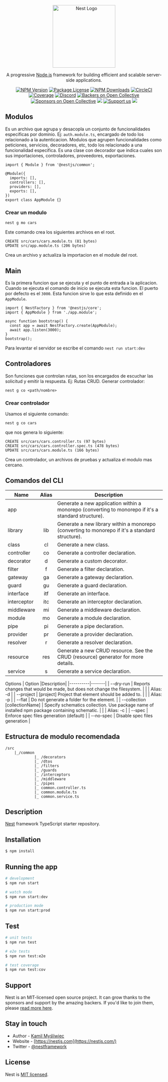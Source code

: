 <p align="center">
  <a href="http://nestjs.com/" target="blank"><img src="https://nestjs.com/img/logo-small.svg" width="200" alt="Nest Logo" /></a>
</p>

[circleci-image]: https://img.shields.io/circleci/build/github/nestjs/nest/master?token=abc123def456
[circleci-url]: https://circleci.com/gh/nestjs/nest

  <p align="center">A progressive <a href="http://nodejs.org" target="_blank">Node.js</a> framework for building efficient and scalable server-side applications.</p>
    <p align="center">
<a href="https://www.npmjs.com/~nestjscore" target="_blank"><img src="https://img.shields.io/npm/v/@nestjs/core.svg" alt="NPM Version" /></a>
<a href="https://www.npmjs.com/~nestjscore" target="_blank"><img src="https://img.shields.io/npm/l/@nestjs/core.svg" alt="Package License" /></a>
<a href="https://www.npmjs.com/~nestjscore" target="_blank"><img src="https://img.shields.io/npm/dm/@nestjs/common.svg" alt="NPM Downloads" /></a>
<a href="https://circleci.com/gh/nestjs/nest" target="_blank"><img src="https://img.shields.io/circleci/build/github/nestjs/nest/master" alt="CircleCI" /></a>
<a href="https://coveralls.io/github/nestjs/nest?branch=master" target="_blank"><img src="https://coveralls.io/repos/github/nestjs/nest/badge.svg?branch=master#9" alt="Coverage" /></a>
<a href="https://discord.gg/G7Qnnhy" target="_blank"><img src="https://img.shields.io/badge/discord-online-brightgreen.svg" alt="Discord"/></a>
<a href="https://opencollective.com/nest#backer" target="_blank"><img src="https://opencollective.com/nest/backers/badge.svg" alt="Backers on Open Collective" /></a>
<a href="https://opencollective.com/nest#sponsor" target="_blank"><img src="https://opencollective.com/nest/sponsors/badge.svg" alt="Sponsors on Open Collective" /></a>
  <a href="https://paypal.me/kamilmysliwiec" target="_blank"><img src="https://img.shields.io/badge/Donate-PayPal-ff3f59.svg"/></a>
    <a href="https://opencollective.com/nest#sponsor"  target="_blank"><img src="https://img.shields.io/badge/Support%20us-Open%20Collective-41B883.svg" alt="Support us"></a>
  <a href="https://twitter.com/nestframework" target="_blank"><img src="https://img.shields.io/twitter/follow/nestframework.svg?style=social&label=Follow"></a>
</p>
  <!--[![Backers on Open Collective](https://opencollective.com/nest/backers/badge.svg)](https://opencollective.com/nest#backer)
  [![Sponsors on Open Collective](https://opencollective.com/nest/sponsors/badge.svg)](https://opencollective.com/nest#sponsor)-->

## Modulos

Es un archivo que agrupa y desacopla un conjunto de funcionalidades especificas por dominio.
Ej: `auth.module.ts`, encargado de todo los relacionado a la autenticacion.
Modulos que agrupen funcionalidades como peticiones, servicios, decoradores, etc, todo los relacionado a una funcionalidad especifica.
Es una clase con decorador que indica cuales son sus importaciones, controladores, proveedores, exportaciones.

```
import { Module } from '@nestjs/common';

@Module({
  imports: [],
  controllers: [],
  providers: [],
  exports: [],
})
export class AppModule {}

```

### Crear un modulo

```
nest g mo cars
```

Este comando crea los siguientes archivos en el root.

```
CREATE src/cars/cars.module.ts (81 bytes)
UPDATE src/app.module.ts (206 bytes)
```

Crea un archivo y actualiza la importacion en el module del root.

## Main

Es la primera funcion que se ejecuta y el punto de entrada a la aplicacion.
Cuando se ejecuta el comando de inicio se ejecuta esta funcion.
El puerto por defecto es el `3000`.
Esta funcion sirve lo que esta definido en el `AppModule`.

```
import { NestFactory } from '@nestjs/core';
import { AppModule } from './app.module';

async function bootstrap() {
  const app = await NestFactory.create(AppModule);
  await app.listen(3000);
}
bootstrap();

```

Para levantar el servidor se escribe el comando `nest run start:dev`

## Controladores

Son funciones que controlan rutas, son los encargados de escuchar las solicitud y emitir la respuesta.
Ej: Rutas CRUD.
Generar controlador:

```
nest g co <path/nombre>
```

### Crear controlador

Usamos el siguiente comando:

```
nest g co cars
```

que nos genera lo siguiente:

```
CREATE src/cars/cars.controller.ts (97 bytes)
CREATE src/cars/cars.controller.spec.ts (478 bytes)
UPDATE src/cars/cars.module.ts (166 bytes)
```

Crea un controlador, un archivos de pruebas y actualiza el modulo mas cercano.

## Comandos del CLI

| Name        | Alias | Description                                                                                         |
| ----------- | :---: | --------------------------------------------------------------------------------------------------- |
| app         |       | Generate a new application within a monorepo (converting to monorepo if it's a standard structure). |
| library     |  lib  | Generate a new library within a monorepo (converting to monorepo if it's a standard structure).     |
| class       |  cl   | Generate a new class.                                                                               |
| controller  |  co   | Generate a controller declaration.                                                                  |
| decorator   |   d   | Generate a custom decorator.                                                                        |
| filter      |   f   | Generate a filter declaration.                                                                      |
| gateway     |  ga   | Generate a gateway declaration.                                                                     |
| guard       |  gu   | Generate a guard declaration.                                                                       |
| interface   |  itf  | Generate an interface.                                                                              |
| interceptor |  itc  | Generate an interceptor declaration.                                                                |
| middleware  |  mi   | Generate a middleware declaration.                                                                  |
| module      |  mo   | Generate a module declaration.                                                                      |
| pipe        |  pi   | Generate a pipe declaration.                                                                        |
| provider    |  pr   | Generate a provider declaration.                                                                    |
| resolver    |   r   | Generate a resolver declaration.                                                                    |
| resource    |  res  | Generate a new CRUD resource. See the CRUD (resource) generator for more details.                   |
| service     |   s   | Generate a service declaration.                                                                     |

Options
| Option |Description|
|----------|-------|
| --dry-run | Reports changes that would be made, but does not change the filesystem. |
| | Alias: -d |
| --project | [project] Project that element should be added to. |
| | Alias: -p |
| --flat | Do not generate a folder for the element. |
| --collection [collectionName] | Specify schematics collection. Use package name of installed npm package containing schematic. |
| | Alias: -c |
| --spec | Enforce spec files generation (default) |
| --no-spec | Disable spec files generation |

## Estructura de modulo recomendada

```
/src
    |_/common
             |_ /decorators
             |_ /dtos
             |_ /filters
             |_ /guards
             |_ /interceptors
             |_ /middleware
             |_ /pipes
             |_ common.controller.ts
             |_ common.module.ts
             |_ common.service.ts

```

## Description

[Nest](https://github.com/nestjs/nest) framework TypeScript starter repository.

## Installation

```bash
$ npm install
```

## Running the app

```bash
# development
$ npm run start

# watch mode
$ npm run start:dev

# production mode
$ npm run start:prod
```

## Test

```bash
# unit tests
$ npm run test

# e2e tests
$ npm run test:e2e

# test coverage
$ npm run test:cov
```

## Support

Nest is an MIT-licensed open source project. It can grow thanks to the sponsors and support by the amazing backers. If you'd like to join them, please [read more here](https://docs.nestjs.com/support).

## Stay in touch

- Author - [Kamil Myśliwiec](https://kamilmysliwiec.com)
- Website - [https://nestjs.com](https://nestjs.com/)
- Twitter - [@nestframework](https://twitter.com/nestframework)

## License

Nest is [MIT licensed](LICENSE).
